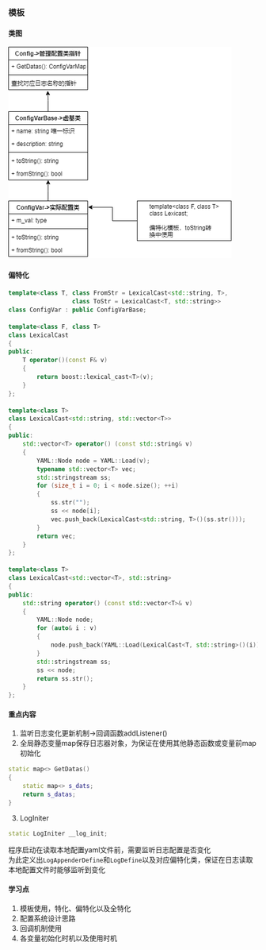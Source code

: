 ### 模板

#### 类图
![config](./config.png)

#### 偏特化
```cpp
template<class T, class FromStr = LexicalCast<std::string, T>, 
                  class ToStr = LexicalCast<T, std::string>>
class ConfigVar : public ConfigVarBase;

template<class F, class T>
class LexicalCast
{
public:
    T operator()(const F& v)
    {
        return boost::lexical_cast<T>(v);
    }
};

template<class T>
class LexicalCast<std::string, std::vector<T>>
{
public:
    std::vector<T> operator() (const std::string& v)
    {
        YAML::Node node = YAML::Load(v);
        typename std::vector<T> vec;
        std::stringstream ss;
        for (size_t i = 0; i < node.size(); ++i)
        {
            ss.str("");
            ss << node[i];
            vec.push_back(LexicalCast<std::string, T>()(ss.str()));
        }
        return vec;
    }
};

template<class T>
class LexicalCast<std::vector<T>, std::string>
{
public:
    std::string operator() (const std::vector<T>& v)
    {
        YAML::Node node;
        for (auto& i : v)
        {
            node.push_back(YAML::Load(LexicalCast<T, std::string>()(i)));
        }
        std::stringstream ss;
        ss << node;
        return ss.str();
    }
};

```

#### 重点内容
1. 监听日志变化更新机制->回调函数addListener()  
2. 全局静态变量map保存日志器对象，为保证在使用其他静态函数或变量前map初始化  
```cpp
static map<> GetDatas()
{
    static map<> s_dats;
    return s_datas;
}
```
3. LogIniter
```cpp
static LogIniter __log_init;
```
程序启动在读取本地配置yaml文件前，需要监听日志配置是否变化  
为此定义出```LogAppenderDefine```和```LogDefine```以及对应偏特化类，保证在日志读取本地配置文件时能够监听到变化


#### 学习点
1. 模板使用，特化、偏特化以及全特化
2. 配置系统设计思路
3. 回调机制使用
4. 各变量初始化时机以及使用时机
